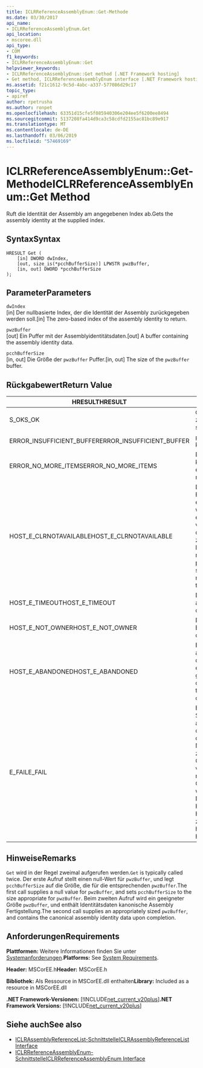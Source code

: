 ```yaml
---
title: ICLRReferenceAssemblyEnum::Get-Methode
ms.date: 03/30/2017
api_name:
- ICLRReferenceAssemblyEnum.Get
api_location:
- mscoree.dll
api_type:
- COM
f1_keywords:
- ICLRReferenceAssemblyEnum::Get
helpviewer_keywords:
- ICLRReferenceAssemblyEnum::Get method [.NET Framework hosting]
- Get method, ICLRReferenceAssemblyEnum interface [.NET Framework hosting]
ms.assetid: f21c1612-9c5d-4abc-a337-577086d29c17
topic_type:
- apiref
author: rpetrusha
ms.author: ronpet
ms.openlocfilehash: 63351d15cfe5f085940306e204ee5f6200ee8494
ms.sourcegitcommit: 5137208fa414d9ca3c58cdfd2155ac81bc89e917
ms.translationtype: MT
ms.contentlocale: de-DE
ms.lasthandoff: 03/06/2019
ms.locfileid: "57469169"
---
```

# <a name="iclrreferenceassemblyenumget-method"></a><span data-ttu-id="0022a-102">ICLRReferenceAssemblyEnum::Get-Methode</span><span class="sxs-lookup"><span data-stu-id="0022a-102">ICLRReferenceAssemblyEnum::Get Method</span></span>
<span data-ttu-id="0022a-103">Ruft die Identität der Assembly am angegebenen Index ab.</span><span class="sxs-lookup"><span data-stu-id="0022a-103">Gets the assembly identity at the supplied index.</span></span>  
  
## <a name="syntax"></a><span data-ttu-id="0022a-104">Syntax</span><span class="sxs-lookup"><span data-stu-id="0022a-104">Syntax</span></span>  
  
```  
HRESULT Get (  
    [in] DWORD dwIndex,  
    [out, size_is(*pcchBufferSize)] LPWSTR pwzBuffer,  
    [in, out] DWORD *pcchBufferSize  
);  
```  
  
## <a name="parameters"></a><span data-ttu-id="0022a-105">Parameter</span><span class="sxs-lookup"><span data-stu-id="0022a-105">Parameters</span></span>  
 `dwIndex`  
 <span data-ttu-id="0022a-106">[in] Der nullbasierte Index, der die Identität der Assembly zurückgegeben werden soll.</span><span class="sxs-lookup"><span data-stu-id="0022a-106">[in] The zero-based index of the assembly identity to return.</span></span>  
  
 `pwzBuffer`  
 <span data-ttu-id="0022a-107">[out] Ein Puffer mit der Assemblyidentitätsdaten.</span><span class="sxs-lookup"><span data-stu-id="0022a-107">[out] A buffer containing the assembly identity data.</span></span>  
  
 `pcchBufferSize`  
 <span data-ttu-id="0022a-108">[in, out] Die Größe der `pwzBuffer` Puffer.</span><span class="sxs-lookup"><span data-stu-id="0022a-108">[in, out] The size of the `pwzBuffer` buffer.</span></span>  
  
## <a name="return-value"></a><span data-ttu-id="0022a-109">Rückgabewert</span><span class="sxs-lookup"><span data-stu-id="0022a-109">Return Value</span></span>  
  
|<span data-ttu-id="0022a-110">HRESULT</span><span class="sxs-lookup"><span data-stu-id="0022a-110">HRESULT</span></span>|<span data-ttu-id="0022a-111">Beschreibung</span><span class="sxs-lookup"><span data-stu-id="0022a-111">Description</span></span>|  
|-------------|-----------------|  
|<span data-ttu-id="0022a-112">S_OK</span><span class="sxs-lookup"><span data-stu-id="0022a-112">S_OK</span></span>|<span data-ttu-id="0022a-113">`Get` wurde erfolgreich zurückgegeben.</span><span class="sxs-lookup"><span data-stu-id="0022a-113">`Get` returned successfully.</span></span>|  
|<span data-ttu-id="0022a-114">ERROR_INSUFFICIENT_BUFFER</span><span class="sxs-lookup"><span data-stu-id="0022a-114">ERROR_INSUFFICIENT_BUFFER</span></span>|<span data-ttu-id="0022a-115">`pwzBuffer` ist zu klein.</span><span class="sxs-lookup"><span data-stu-id="0022a-115">`pwzBuffer` is too small.</span></span>|  
|<span data-ttu-id="0022a-116">ERROR_NO_MORE_ITEMS</span><span class="sxs-lookup"><span data-stu-id="0022a-116">ERROR_NO_MORE_ITEMS</span></span>|<span data-ttu-id="0022a-117">Die Enumeration enthält keine Elemente mehr.</span><span class="sxs-lookup"><span data-stu-id="0022a-117">The enumeration contains no more items.</span></span>|  
|<span data-ttu-id="0022a-118">HOST_E_CLRNOTAVAILABLE</span><span class="sxs-lookup"><span data-stu-id="0022a-118">HOST_E_CLRNOTAVAILABLE</span></span>|<span data-ttu-id="0022a-119">Die common Language Runtime (CLR) wurde nicht in einen Prozess geladen wurde, oder die CLR ist in einem Zustand, in dem nicht verwalteten Code ausführen oder den Aufruf erfolgreich zu verarbeiten.</span><span class="sxs-lookup"><span data-stu-id="0022a-119">The common language runtime (CLR) has not been loaded into a process, or the CLR is in a state in which it cannot run managed code or process the call successfully.</span></span>|  
|<span data-ttu-id="0022a-120">HOST_E_TIMEOUT</span><span class="sxs-lookup"><span data-stu-id="0022a-120">HOST_E_TIMEOUT</span></span>|<span data-ttu-id="0022a-121">Der Aufruf ist ein Timeout aufgetreten.</span><span class="sxs-lookup"><span data-stu-id="0022a-121">The call timed out.</span></span>|  
|<span data-ttu-id="0022a-122">HOST_E_NOT_OWNER</span><span class="sxs-lookup"><span data-stu-id="0022a-122">HOST_E_NOT_OWNER</span></span>|<span data-ttu-id="0022a-123">Der Aufrufer ist nicht Besitzer der Sperre.</span><span class="sxs-lookup"><span data-stu-id="0022a-123">The caller does not own the lock.</span></span>|  
|<span data-ttu-id="0022a-124">HOST_E_ABANDONED</span><span class="sxs-lookup"><span data-stu-id="0022a-124">HOST_E_ABANDONED</span></span>|<span data-ttu-id="0022a-125">Ein Ereignis wurde abgebrochen, während sich der blockierte Thread oder eine Fiber darauf gewartet.</span><span class="sxs-lookup"><span data-stu-id="0022a-125">An event was canceled while a blocked thread or fiber was waiting on it.</span></span>|  
|<span data-ttu-id="0022a-126">E_FAIL</span><span class="sxs-lookup"><span data-stu-id="0022a-126">E_FAIL</span></span>|<span data-ttu-id="0022a-127">Ein Unbekannter Schwerwiegender Fehler ist aufgetreten.</span><span class="sxs-lookup"><span data-stu-id="0022a-127">An unknown catastrophic failure occurred.</span></span> <span data-ttu-id="0022a-128">Wenn eine Methode E_FAIL zurückgegeben wird, ist die CLR nicht mehr im Prozess verwendet werden.</span><span class="sxs-lookup"><span data-stu-id="0022a-128">If a method returns E_FAIL, the CLR is no longer usable within the process.</span></span> <span data-ttu-id="0022a-129">Nachfolgende Aufrufe zum Hosten der Methoden HOST_E_CLRNOTAVAILABLE zurück.</span><span class="sxs-lookup"><span data-stu-id="0022a-129">Subsequent calls to hosting methods return HOST_E_CLRNOTAVAILABLE.</span></span>|  
  
## <a name="remarks"></a><span data-ttu-id="0022a-130">Hinweise</span><span class="sxs-lookup"><span data-stu-id="0022a-130">Remarks</span></span>  
 <span data-ttu-id="0022a-131">`Get` wird in der Regel zweimal aufgerufen werden.</span><span class="sxs-lookup"><span data-stu-id="0022a-131">`Get` is typically called twice.</span></span> <span data-ttu-id="0022a-132">Der erste Aufruf stellt einen null-Wert für `pwzBuffer`, und legt `pcchBufferSize` auf die Größe, die für die entsprechenden `pwzBuffer`.</span><span class="sxs-lookup"><span data-stu-id="0022a-132">The first call supplies a null value for `pwzBuffer`, and sets `pcchBufferSize` to the size appropriate for `pwzBuffer`.</span></span> <span data-ttu-id="0022a-133">Beim zweiten Aufruf wird ein geeigneter Größe `pwzBuffer`, und enthält Identitätsdaten kanonische Assembly Fertigstellung.</span><span class="sxs-lookup"><span data-stu-id="0022a-133">The second call supplies an appropriately sized `pwzBuffer`, and contains the canonical assembly identity data upon completion.</span></span>  
  
## <a name="requirements"></a><span data-ttu-id="0022a-134">Anforderungen</span><span class="sxs-lookup"><span data-stu-id="0022a-134">Requirements</span></span>  
 <span data-ttu-id="0022a-135">**Plattformen:** Weitere Informationen finden Sie unter [Systemanforderungen](../../../../docs/framework/get-started/system-requirements.md).</span><span class="sxs-lookup"><span data-stu-id="0022a-135">**Platforms:** See [System Requirements](../../../../docs/framework/get-started/system-requirements.md).</span></span>  
  
 <span data-ttu-id="0022a-136">**Header:** MSCorEE.h</span><span class="sxs-lookup"><span data-stu-id="0022a-136">**Header:** MSCorEE.h</span></span>  
  
 <span data-ttu-id="0022a-137">**Bibliothek:** Als Ressource in MSCorEE.dll enthalten</span><span class="sxs-lookup"><span data-stu-id="0022a-137">**Library:** Included as a resource in MSCorEE.dll</span></span>  
  
 <span data-ttu-id="0022a-138">**.NET Framework-Versionen:** [!INCLUDE[net_current_v20plus](../../../../includes/net-current-v20plus-md.md)]</span><span class="sxs-lookup"><span data-stu-id="0022a-138">**.NET Framework Versions:** [!INCLUDE[net_current_v20plus](../../../../includes/net-current-v20plus-md.md)]</span></span>  
  
## <a name="see-also"></a><span data-ttu-id="0022a-139">Siehe auch</span><span class="sxs-lookup"><span data-stu-id="0022a-139">See also</span></span>
- [<span data-ttu-id="0022a-140">ICLRAssemblyReferenceList-Schnittstelle</span><span class="sxs-lookup"><span data-stu-id="0022a-140">ICLRAssemblyReferenceList Interface</span></span>](../../../../docs/framework/unmanaged-api/hosting/iclrassemblyreferencelist-interface.md)
- [<span data-ttu-id="0022a-141">ICLRReferenceAssemblyEnum-Schnittstelle</span><span class="sxs-lookup"><span data-stu-id="0022a-141">ICLRReferenceAssemblyEnum Interface</span></span>](../../../../docs/framework/unmanaged-api/hosting/iclrreferenceassemblyenum-interface.md)
